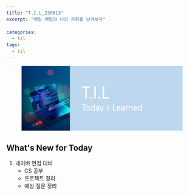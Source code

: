 ```yaml
---
title: "T.I.L_230613"
excerpt: "매일 매일의 나의 자취를 남겨보자"

categories:
  - til
tags:
  - til
---
```

<figure>
    <img src="/assets/images/til_image.png">
</figure>

## What's New for  Today   
1. 네이버 면접 대비
    - CS 공부
    - 프로젝트 정리
    - 예상 질문 정리


  